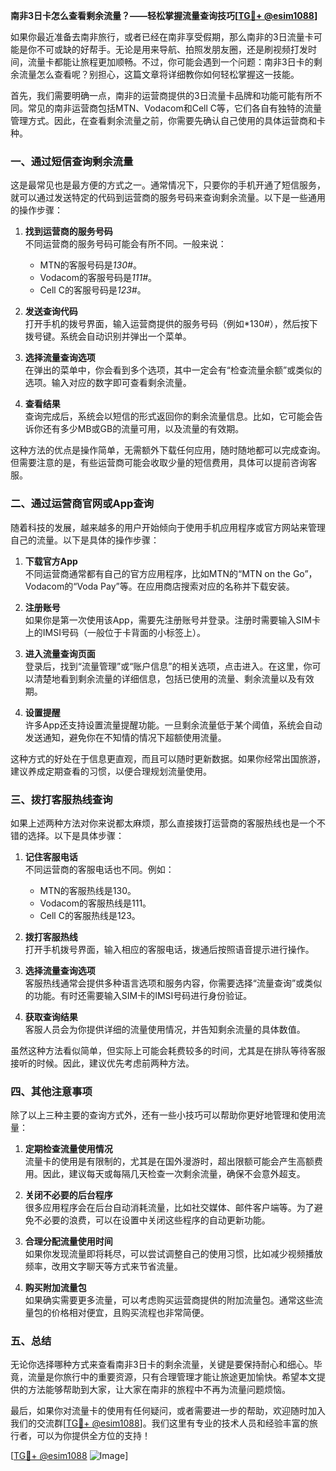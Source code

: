 **南非3日卡怎么查看剩余流量？——轻松掌握流量查询技巧[[TG💪+ @esim1088](https://t.me/s/esim1088)]**

如果你最近准备去南非旅行，或者已经在南非享受假期，那么南非的3日流量卡可能是你不可或缺的好帮手。无论是用来导航、拍照发朋友圈，还是刷视频打发时间，流量卡都能让旅程更加顺畅。不过，你可能会遇到一个问题：南非3日卡的剩余流量怎么查看呢？别担心，这篇文章将详细教你如何轻松掌握这一技能。

首先，我们需要明确一点，南非的运营商提供的3日流量卡品牌和功能可能有所不同。常见的南非运营商包括MTN、Vodacom和Cell C等，它们各自有独特的流量管理方式。因此，在查看剩余流量之前，你需要先确认自己使用的具体运营商和卡种。

### **一、通过短信查询剩余流量**

这是最常见也是最方便的方式之一。通常情况下，只要你的手机开通了短信服务，就可以通过发送特定的代码到运营商的服务号码来查询剩余流量。以下是一些通用的操作步骤：

1. **找到运营商的服务号码**  
   不同运营商的服务号码可能会有所不同。一般来说：
   - MTN的客服号码是*130#*。
   - Vodacom的客服号码是*111#*。
   - Cell C的客服号码是*123#*。

2. **发送查询代码**  
   打开手机的拨号界面，输入运营商提供的服务号码（例如*130#），然后按下拨号键。系统会自动识别并弹出一个菜单。

3. **选择流量查询选项**  
   在弹出的菜单中，你会看到多个选项，其中一定会有“检查流量余额”或类似的选项。输入对应的数字即可查看剩余流量。

4. **查看结果**  
   查询完成后，系统会以短信的形式返回你的剩余流量信息。比如，它可能会告诉你还有多少MB或GB的流量可用，以及流量的有效期。

这种方法的优点是操作简单，无需额外下载任何应用，随时随地都可以完成查询。但需要注意的是，有些运营商可能会收取少量的短信费用，具体可以提前咨询客服。

### **二、通过运营商官网或App查询**

随着科技的发展，越来越多的用户开始倾向于使用手机应用程序或官方网站来管理自己的流量。以下是具体的操作步骤：

1. **下载官方App**  
   不同运营商通常都有自己的官方应用程序，比如MTN的“MTN on the Go”，Vodacom的“Voda Pay”等。在应用商店搜索对应的名称并下载安装。

2. **注册账号**  
   如果你是第一次使用该App，需要先注册账号并登录。注册时需要输入SIM卡上的IMSI号码（一般位于卡背面的小标签上）。

3. **进入流量查询页面**  
   登录后，找到“流量管理”或“账户信息”的相关选项，点击进入。在这里，你可以清楚地看到剩余流量的详细信息，包括已使用的流量、剩余流量以及有效期。

4. **设置提醒**  
   许多App还支持设置流量提醒功能。一旦剩余流量低于某个阈值，系统会自动发送通知，避免你在不知情的情况下超额使用流量。

这种方式的好处在于信息更直观，而且可以随时更新数据。如果你经常出国旅游，建议养成定期查看的习惯，以便合理规划流量使用。

### **三、拨打客服热线查询**

如果上述两种方法对你来说都太麻烦，那么直接拨打运营商的客服热线也是一个不错的选择。以下是具体步骤：

1. **记住客服电话**  
   不同运营商的客服电话也不同。例如：
   - MTN的客服热线是130。
   - Vodacom的客服热线是111。
   - Cell C的客服热线是123。

2. **拨打客服热线**  
   打开手机拨号界面，输入相应的客服电话，拨通后按照语音提示进行操作。

3. **选择流量查询选项**  
   客服热线通常会提供多种语言选项和服务内容，你需要选择“流量查询”或类似的功能。有时还需要输入SIM卡的IMSI号码进行身份验证。

4. **获取查询结果**  
   客服人员会为你提供详细的流量使用情况，并告知剩余流量的具体数值。

虽然这种方法看似简单，但实际上可能会耗费较多的时间，尤其是在排队等待客服接听的时候。因此，建议优先考虑前两种方法。

### **四、其他注意事项**

除了以上三种主要的查询方式外，还有一些小技巧可以帮助你更好地管理和使用流量：

1. **定期检查流量使用情况**  
   流量卡的使用是有限制的，尤其是在国外漫游时，超出限额可能会产生高额费用。因此，建议每天或每隔几天检查一次剩余流量，确保不会意外超支。

2. **关闭不必要的后台程序**  
   很多应用程序会在后台自动消耗流量，比如社交媒体、邮件客户端等。为了避免不必要的浪费，可以在设置中关闭这些程序的自动更新功能。

3. **合理分配流量使用时间**  
   如果你发现流量即将耗尽，可以尝试调整自己的使用习惯，比如减少视频播放频率，改用文字聊天等方式来节省流量。

4. **购买附加流量包**  
   如果确实需要更多流量，可以考虑购买运营商提供的附加流量包。通常这些流量包的价格相对便宜，且购买流程也非常简便。

### **五、总结**

无论你选择哪种方式来查看南非3日卡的剩余流量，关键是要保持耐心和细心。毕竟，流量是你旅行中的重要资源，只有合理管理才能让旅途更加愉快。希望本文提供的方法能够帮助到大家，让大家在南非的旅程中不再为流量问题烦恼。

最后，如果你对流量卡的使用有任何疑问，或者需要进一步的帮助，欢迎随时加入我们的交流群[[TG💪+ @esim1088](https://t.me/s/esim1088)]。我们这里有专业的技术人员和经验丰富的旅行者，可以为你提供全方位的支持！

[[TG💪+ @esim1088](https://t.me/s/esim1088) ![Image](https://i.postimg.cc/4NQfJmqS/Snipaste-2025-05-13-00-14-12.png)]